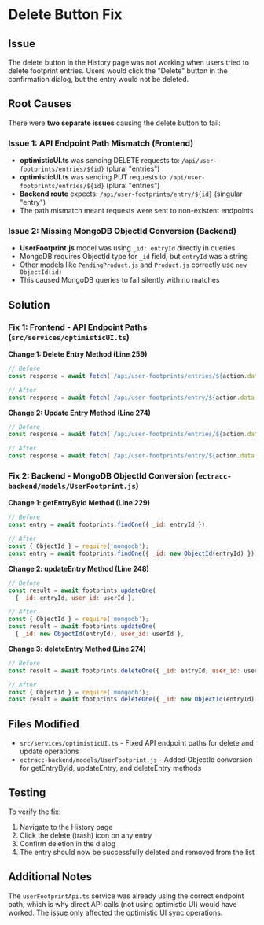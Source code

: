 # Delete Button Fix

## Issue

The delete button in the History page was not working when users tried to delete footprint entries. Users would click the "Delete" button in the confirmation dialog, but the entry would not be deleted.

## Root Causes

There were **two separate issues** causing the delete button to fail:

### Issue 1: API Endpoint Path Mismatch (Frontend)
- **optimisticUI.ts** was sending DELETE requests to: `/api/user-footprints/entries/${id}` (plural "entries")
- **optimisticUI.ts** was sending PUT requests to: `/api/user-footprints/entries/${id}` (plural "entries")
- **Backend route** expects: `/api/user-footprints/entry/${id}` (singular "entry")
- The path mismatch meant requests were sent to non-existent endpoints

### Issue 2: Missing MongoDB ObjectId Conversion (Backend)
- **UserFootprint.js** model was using `_id: entryId` directly in queries
- MongoDB requires ObjectId type for `_id` field, but `entryId` was a string
- Other models like `PendingProduct.js` and `Product.js` correctly use `new ObjectId(id)`
- This caused MongoDB queries to fail silently with no matches

## Solution

### Fix 1: Frontend - API Endpoint Paths (`src/services/optimisticUI.ts`)

**Change 1: Delete Entry Method (Line 259)**
```typescript
// Before
const response = await fetch(`/api/user-footprints/entries/${action.data.id}`, {

// After
const response = await fetch(`/api/user-footprints/entry/${action.data.id}`, {
```

**Change 2: Update Entry Method (Line 274)**
```typescript
// Before
const response = await fetch(`/api/user-footprints/entries/${action.data.id}`, {

// After
const response = await fetch(`/api/user-footprints/entry/${action.data.id}`, {
```

### Fix 2: Backend - MongoDB ObjectId Conversion (`ectracc-backend/models/UserFootprint.js`)

**Change 1: getEntryById Method (Line 229)**
```javascript
// Before
const entry = await footprints.findOne({ _id: entryId });

// After
const { ObjectId } = require('mongodb');
const entry = await footprints.findOne({ _id: new ObjectId(entryId) });
```

**Change 2: updateEntry Method (Line 248)**
```javascript
// Before
const result = await footprints.updateOne(
  { _id: entryId, user_id: userId },

// After
const { ObjectId } = require('mongodb');
const result = await footprints.updateOne(
  { _id: new ObjectId(entryId), user_id: userId },
```

**Change 3: deleteEntry Method (Line 274)**
```javascript
// Before
const result = await footprints.deleteOne({ _id: entryId, user_id: userId });

// After
const { ObjectId } = require('mongodb');
const result = await footprints.deleteOne({ _id: new ObjectId(entryId), user_id: userId });
```

## Files Modified

- `src/services/optimisticUI.ts` - Fixed API endpoint paths for delete and update operations
- `ectracc-backend/models/UserFootprint.js` - Added ObjectId conversion for getEntryById, updateEntry, and deleteEntry methods

## Testing

To verify the fix:

1. Navigate to the History page
2. Click the delete (trash) icon on any entry
3. Confirm deletion in the dialog
4. The entry should now be successfully deleted and removed from the list

## Additional Notes

The `userFootprintApi.ts` service was already using the correct endpoint path, which is why direct API calls (not using optimistic UI) would have worked. The issue only affected the optimistic UI sync operations.

